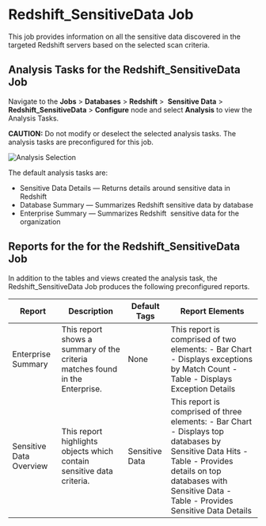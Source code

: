 # Redshift_SensitiveData Job

This job provides information on all the sensitive data discovered in the targeted Redshift servers
based on the selected scan criteria.

## Analysis Tasks for the Redshift_SensitiveData Job

Navigate to the **Jobs** > **Databases** > **Redshift** >  **Sensitive Data** >
**Redshift_SensitiveData** > **Configure** node and select **Analysis** to view the Analysis Tasks.

**CAUTION:** Do not modify or deselect the selected analysis tasks. The analysis tasks are
preconfigured for this job.

![Analysis Selection](/img/product_docs/accessanalyzer/12.0/solutions/databases/redshift/sensitive_data/analysissensitivedata.webp)

The default analysis tasks are:

- Sensitive Data Details — Returns details around sensitive data in Redshift
- Database Summary — Summarizes Redshift sensitive data by database
- Enterprise Summary — Summarizes Redshift  sensitive data for the organization

## Reports for the for the Redshift_SensitiveData Job

In addition to the tables and views created the analysis task, the Redshift_SensitiveData Job
produces the following preconfigured reports.

| Report                  | Description                                                                  | Default Tags   | Report Elements                                                                                                                                                                                                   |
| ----------------------- | ---------------------------------------------------------------------------- | -------------- | ----------------------------------------------------------------------------------------------------------------------------------------------------------------------------------------------------------------- |
| Enterprise Summary      | This report shows a summary of the criteria matches found in the Enterprise. | None           | This report is comprised of two elements: - Bar Chart - Displays exceptions by Match Count - Table - Displays Exception Details                                                                                   |
| Sensitive Data Overview | This report highlights objects which contain sensitive data criteria.        | Sensitive Data | This report is comprised of three elements: - Bar Chart - Displays top databases by Sensitive Data Hits - Table - Provides details on top databases with Sensitive Data - Table - Provides Sensitive Data Details |
